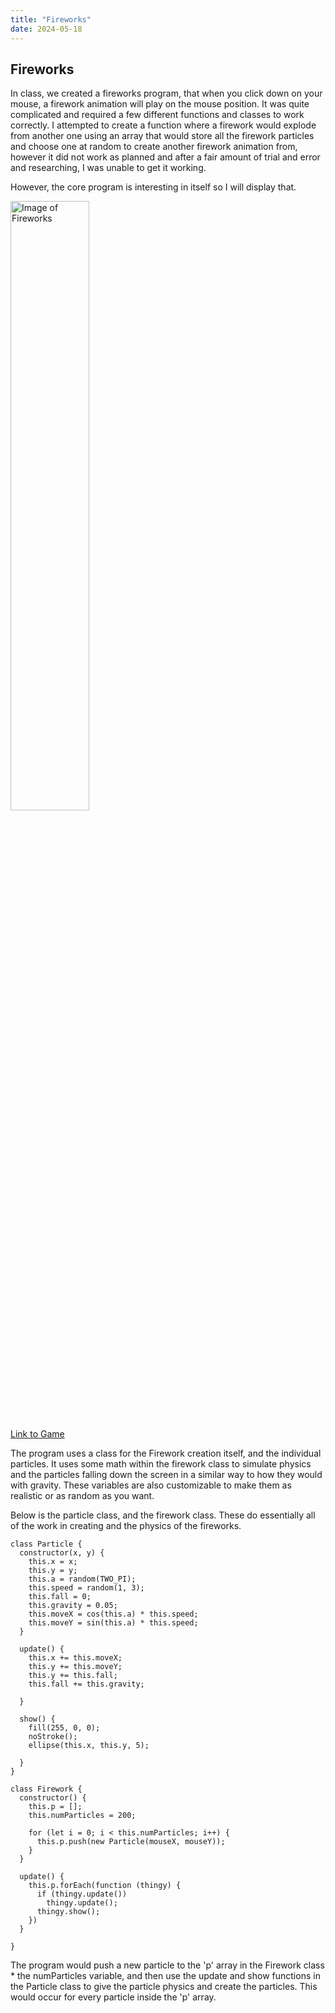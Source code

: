 ```yaml
---
title: "Fireworks"
date: 2024-05-18
---
```


## Fireworks

In class, we created a fireworks program, that when you click down on your mouse, a firework animation will play on the mouse position. It was quite complicated and required a few different functions and classes to work correctly. I attempted to create a function where a firework would explode from another one using an array that would store all the firework particles and choose one at random to create another firework animation from, however it did not work as planned and after a fair amount of trial and error and researching, I was unable to get it working. 

However, the core program is interesting in itself so I will display that.

<img src="/skills-github-pages/Images/Firework.png" alt="Image of Fireworks" width="50%">

[Link to Game](/skills-github-pages/All%20Projects/Classwork/Fireworks/index.html)

The program uses a class for the Firework creation itself, and the individual particles. It uses some math within the firework class to simulate physics and the particles falling down the screen in a similar way to how they would with gravity. These variables are also customizable to make them as realistic or as random as you want. 

Below is the particle class, and the firework class. These do essentially all of the work in creating and the physics of the fireworks. 

```
class Particle {
  constructor(x, y) {
    this.x = x;
    this.y = y;
    this.a = random(TWO_PI);
    this.speed = random(1, 3);
    this.fall = 0;
    this.gravity = 0.05;
    this.moveX = cos(this.a) * this.speed;
    this.moveY = sin(this.a) * this.speed;
  }

  update() {
    this.x += this.moveX;
    this.y += this.moveY;
    this.y += this.fall;
    this.fall += this.gravity;

  }

  show() {
    fill(255, 0, 0);
    noStroke();
    ellipse(this.x, this.y, 5);

  }
}
```
```
class Firework {
  constructor() {
    this.p = [];
    this.numParticles = 200;

    for (let i = 0; i < this.numParticles; i++) {
      this.p.push(new Particle(mouseX, mouseY));
    }
  }

  update() {
    this.p.forEach(function (thingy) {
      if (thingy.update())
        thingy.update();
      thingy.show();
    })
  }

}
```
The program would push a new particle to the 'p' array in the Firework class * the numParticles variable, and then use the update and show functions in the Particle class to give the particle physics and create the particles. This would occur for every particle inside the 'p' array.

